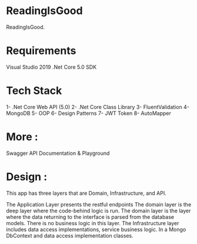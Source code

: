 # ReadingIsGood

ReadingIsGood.

# Requirements

Visual Studio 2019
.Net Core 5.0 SDK

# Tech Stack

1- .Net Core Web API (5.0)
2- .Net Core Class Library
3- FluentValidation
4- MongoDB
5- OOP
6- Design Patterns
7- JWT Token
8- AutoMapper

# More :

Swagger API Documentation & Playground

# Design :

This app has three layers that are Domain, Infrastructure, and API.

The Application Layer presents the restful endpoints 
The domain layer is the deep layer where the code-behind logic is run. The domain layer is the layer where the data returning to the interface is parsed from the database models. There is no business logic in this layer.
The Infrastructure layer includes data access implementations, service business logic. In a Mongo DbContext and data access implementation classes.

